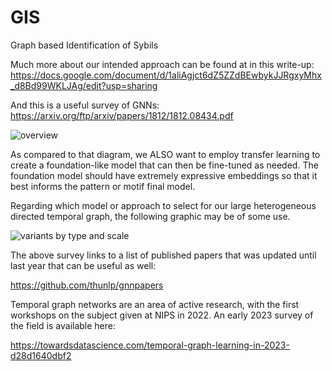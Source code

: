 # GIS
Graph based Identification of Sybils

Much more about our intended approach can be found at in this write-up: https://docs.google.com/document/d/1aliAgjct6dZ5ZZdBEwbykJJRgxyMhx_d8Bd99WKLJAg/edit?usp=sharing

And this is a useful survey of GNNs:  https://arxiv.org/ftp/arxiv/papers/1812/1812.08434.pdf

![overview](https://github.com/OpenDataforWeb3/GIS/assets/8564403/e9a52b79-2488-4160-abc8-e3b716717fa3)

As compared to that diagram, we ALSO want to employ transfer learning to create a foundation-like model that can then be fine-tuned as needed.  The foundation model should have extremely expressive embeddings so that it best informs the pattern or motif final model.

Regarding which model or approach to select for our large heterogeneous directed temporal graph, the following graphic may be of some use. 

![variants by type and scale](https://github.com/OpenDataforWeb3/GIS/assets/8564403/ad201815-d2b7-4df7-b5a1-8118637faa2a)

The above survey links to a list of published papers that was updated until last year that can be useful as well:

https://github.com/thunlp/gnnpapers

Temporal graph networks are an area of active research, with the first workshops on the subject given at NIPS in 2022.  An early 2023 survey of the field is available here:

https://towardsdatascience.com/temporal-graph-learning-in-2023-d28d1640dbf2
